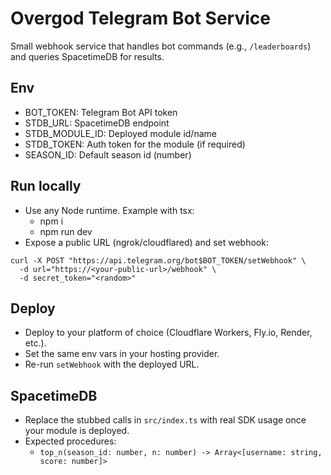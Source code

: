 # Overgod Telegram Bot Service

Small webhook service that handles bot commands (e.g., `/leaderboards`) and queries SpacetimeDB for results.

## Env

- BOT_TOKEN: Telegram Bot API token
- STDB_URL: SpacetimeDB endpoint
- STDB_MODULE_ID: Deployed module id/name
- STDB_TOKEN: Auth token for the module (if required)
- SEASON_ID: Default season id (number)

## Run locally

- Use any Node runtime. Example with tsx:
  - npm i
  - npm run dev
- Expose a public URL (ngrok/cloudflared) and set webhook:

```
curl -X POST "https://api.telegram.org/bot$BOT_TOKEN/setWebhook" \
  -d url="https://<your-public-url>/webhook" \
  -d secret_token="<random>"
```

## Deploy

- Deploy to your platform of choice (Cloudflare Workers, Fly.io, Render, etc.).
- Set the same env vars in your hosting provider.
- Re-run `setWebhook` with the deployed URL.

## SpacetimeDB

- Replace the stubbed calls in `src/index.ts` with real SDK usage once your module is deployed.
- Expected procedures:
  - `top_n(season_id: number, n: number) -> Array<[username: string, score: number]>`


